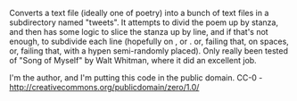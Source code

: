 Converts a text file (ideally one of poetry) into a bunch of text files in a
subdirectory named "tweets".  It attempts to divid the poem up by stanza, and
then has some logic to slice the stanza up by line, and if that's not enough,
to subdivide each line (hopefully on , or . or, failing that, on spaces, or,
failing that, with a hypen semi-randomly placed).  Only really been tested of
"Song of Myself" by Walt Whitman, where it did an excellent job.

I'm the author, and I'm putting this code in the public domain.  CC-0 - http://creativecommons.org/publicdomain/zero/1.0/
